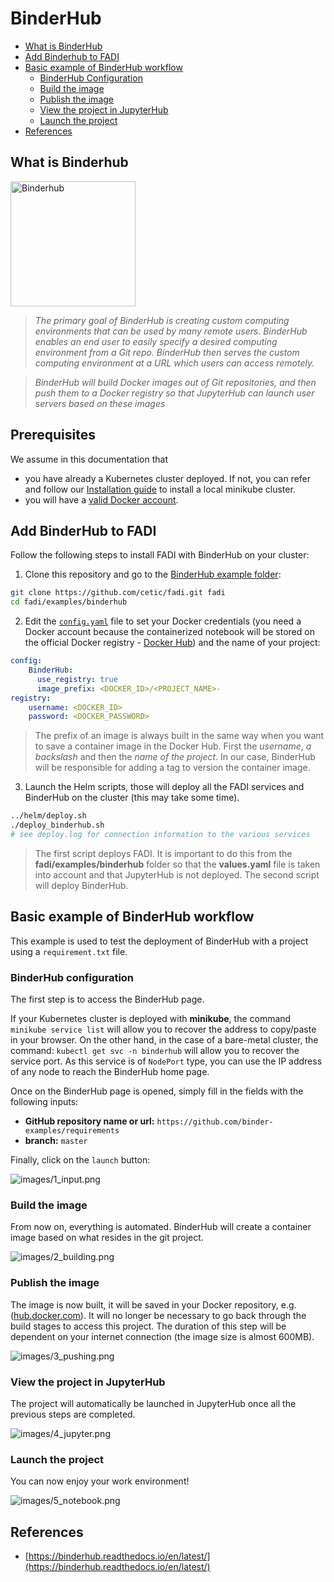 BinderHub
===========

* [What is BinderHub](#what-is-binderhub)
* [Add Binderhub to FADI](#add-binderhub-to-fadi)
* [Basic example of BinderHub workflow](#basic-example-of-binderhub-workflow)
    * [BinderHub Configuration](#binderhub-configuration)
    * [Build the image](#building-the-image)
    * [Publish the image](#publishing-the-image)
    * [View the project in JupyterHub](#view-the-project-in-jupyterhub)
    * [Launch the project](#launch-the-project)
* [References](#references)            
    
## What is Binderhub

<a href="https://binderhub.readthedocs.io/en/latest/" title="BinderHub"><img src="images/binderhub.png" width="200px" alt="Binderhub" /></a>

> *The primary goal of BinderHub is creating custom computing environments that can be used by many remote users. BinderHub enables an end user to easily specify a desired computing environment from a Git repo. BinderHub then serves the custom computing environment at a URL which users can access remotely.*

> *BinderHub will build Docker images out of Git repositories, and then push them to a Docker registry so that JupyterHub can launch user servers based on these images*

## Prerequisites

We assume in this documentation that 

* you have already a Kubernetes cluster deployed. If not, you can refer and follow our [Installation guide](https://github.com/cetic/fadi/blob/master/INSTALL.md) to install a local minikube cluster. 
* you will have a [valid Docker account](https://hub.docker.com/signup/).

## Add BinderHub to FADI

Follow the following steps to install FADI with BinderHub on your cluster:

1. Clone this repository and go to the [BinderHub example folder](/examples/binderhub):

```bash
git clone https://github.com/cetic/fadi.git fadi
cd fadi/examples/binderhub
```

2. Edit the [`config.yaml`](/examples/binderhub/config.yaml) file to set your Docker credentials (you need a Docker account because the containerized notebook will be stored on the official Docker registry - [Docker Hub](https://hub.docker.com/signup/)) and the name of your project:

```yaml
config:
    BinderHub:
      use_registry: true
      image_prefix: <DOCKER_ID>/<PROJECT_NAME>-
registry:
    username: <DOCKER_ID>
    password: <DOCKER_PASSWORD>
```

> The prefix of an image is always built in the same way when you want to save a container image in the Docker Hub. First the *username*, *a backslash* and then the *name of the project*. In our case, BinderHub will be responsible for adding a tag to version the container image.

3. Launch the Helm scripts, those will deploy all the FADI services and BinderHub on the cluster (this may take some time).
```bash
../helm/deploy.sh
./deploy_binderhub.sh
# see deploy.log for connection information to the various services
```
> The first script deploys FADI. It is important to do this from the **fadi/examples/binderhub** folder so that the **values.yaml** file is taken into account and that JupyterHub is not deployed. The second script will deploy BinderHub.

## Basic example of BinderHub workflow

This example is used to test the deployment of BinderHub with a project using a `requirement.txt` file.

### BinderHub configuration

The first step is to access the BinderHub page.

If your Kubernetes cluster is deployed with **minikube**, the command `minikube service list` will allow you to recover the address to copy/paste in your browser. On the other hand, in the case of a bare-metal cluster, the command: `kubectl get svc -n binderhub` will allow you to recover the service port.
As this service is of `NodePort` type, you can use the IP address of any node to reach the BinderHub home page.

Once on the BinderHub page is opened, simply fill in the fields with the following inputs:

- **GitHub repository name or url:** `https://github.com/binder-examples/requirements`
- **branch:** `master`

Finally, click on the `launch` button:

![images/1_input.png](images/1_input.png)

### Build the image

From now on, everything is automated. BinderHub will create a container image based on what resides in the git project.

![images/2_building.png](images/2_building.png)

### Publish the image

The image is now built, it will be saved in your Docker repository, e.g. ([hub.docker.com](https://hub.docker.com)). It will no longer be necessary to go back through the build stages to access this project. The duration of this step will be dependent on your internet connection (the image size is almost 600MB).

![images/3_pushing.png](images/3_pushing.png)

### View the project in JupyterHub

The project will automatically be launched in JupyterHub once all the previous steps are completed.

![images/4_jupyter.png](images/4_jupyter.png)

### Launch the project

You can now enjoy your work environment!

![images/5_notebook.png](images/5_notebook.png)

## References

- [https://binderhub.readthedocs.io/en/latest/](https://binderhub.readthedocs.io/en/latest/)